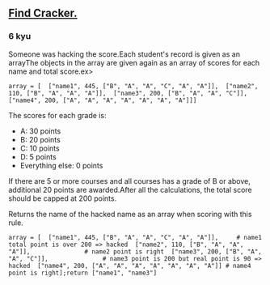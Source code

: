 <h2><a href=https://www.codewars.com/kata/59f70440bee845599c000085/train/python target="_blank">Find  Cracker.</a></h2><h3>6 kyu</h3><p>Someone was hacking the score.Each student's record is given as an arrayThe objects in the array are given again as an array of scores for each name and total score.ex&gt;</p><pre style="display: none;"><code class="language-javascript"><span class="cm-keyword">var</span> <span class="cm-def">array</span> <span class="cm-operator">=</span> [  [<span class="cm-string">"name1"</span>, <span class="cm-number">445</span>, [<span class="cm-string">"B"</span>, <span class="cm-string">"A"</span>, <span class="cm-string">"A"</span>, <span class="cm-string">"C"</span>, <span class="cm-string">"A"</span>, <span class="cm-string">"A"</span>]],  [<span class="cm-string">"name2"</span>, <span class="cm-number">110</span>, [<span class="cm-string">"B"</span>, <span class="cm-string">"A"</span>, <span class="cm-string">"A"</span>, <span class="cm-string">"A"</span>]],  [<span class="cm-string">"name3"</span>, <span class="cm-number">200</span>, [<span class="cm-string">"B"</span>, <span class="cm-string">"A"</span>, <span class="cm-string">"A"</span>, <span class="cm-string">"C"</span>]],  [<span class="cm-string">"name4"</span>, <span class="cm-number">200</span>, [<span class="cm-string">"A"</span>, <span class="cm-string">"A"</span>, <span class="cm-string">"A"</span>, <span class="cm-string">"A"</span>, <span class="cm-string">"A"</span>, <span class="cm-string">"A"</span>, <span class="cm-string">"A"</span>]]];</code></pre><pre><code class="language-python"><span class="cm-variable">array</span> <span class="cm-operator">=</span> [  [<span class="cm-string">"name1"</span>, <span class="cm-number">445</span>, [<span class="cm-string">"B"</span>, <span class="cm-string">"A"</span>, <span class="cm-string">"A"</span>, <span class="cm-string">"C"</span>, <span class="cm-string">"A"</span>, <span class="cm-string">"A"</span>]],  [<span class="cm-string">"name2"</span>, <span class="cm-number">110</span>, [<span class="cm-string">"B"</span>, <span class="cm-string">"A"</span>, <span class="cm-string">"A"</span>, <span class="cm-string">"A"</span>]],  [<span class="cm-string">"name3"</span>, <span class="cm-number">200</span>, [<span class="cm-string">"B"</span>, <span class="cm-string">"A"</span>, <span class="cm-string">"A"</span>, <span class="cm-string">"C"</span>]],  [<span class="cm-string">"name4"</span>, <span class="cm-number">200</span>, [<span class="cm-string">"A"</span>, <span class="cm-string">"A"</span>, <span class="cm-string">"A"</span>, <span class="cm-string">"A"</span>, <span class="cm-string">"A"</span>, <span class="cm-string">"A"</span>, <span class="cm-string">"A"</span>]]]</code></pre><p>The scores for each grade is:</p><ul><li>A: 30 points</li><li>B: 20 points</li><li>C: 10 points</li><li>D: 5 points</li><li>Everything else: 0 points</li></ul><p>If there are 5 or more courses and all courses has a grade of B or above, additional 20 points are awarded.After all the calculations, the total score should be capped at 200 points.</p><p>Returns the name of the hacked name as an array when scoring with this rule. </p><pre style="display: none;"><code class="language-javascript"><span class="cm-keyword">var</span> <span class="cm-def">array</span> <span class="cm-operator">=</span> [  [<span class="cm-string">"name1"</span>, <span class="cm-number">445</span>, [<span class="cm-string">"B"</span>, <span class="cm-string">"A"</span>, <span class="cm-string">"A"</span>, <span class="cm-string">"C"</span>, <span class="cm-string">"A"</span>, <span class="cm-string">"A"</span>]],     <span class="cm-comment">// name1 total point is over 200 =&gt; hacked</span>  [<span class="cm-string">"name2"</span>, <span class="cm-number">110</span>, [<span class="cm-string">"B"</span>, <span class="cm-string">"A"</span>, <span class="cm-string">"A"</span>, <span class="cm-string">"A"</span>]],               <span class="cm-comment">// name2 point is right</span>  [<span class="cm-string">"name3"</span>, <span class="cm-number">200</span>, [<span class="cm-string">"B"</span>, <span class="cm-string">"A"</span>, <span class="cm-string">"A"</span>, <span class="cm-string">"C"</span>]],               <span class="cm-comment">// name3 point is 200 but real point is 90 =&gt; hacked</span>  ,  [<span class="cm-string">"name4"</span>, <span class="cm-number">200</span>, [<span class="cm-string">"A"</span>, <span class="cm-string">"A"</span>, <span class="cm-string">"A"</span>, <span class="cm-string">"A"</span>, <span class="cm-string">"A"</span>, <span class="cm-string">"A"</span>, <span class="cm-string">"A"</span>]] <span class="cm-comment">// name4 point is right</span>];<span class="cm-keyword">return</span> [<span class="cm-string">"name1"</span>, <span class="cm-string">"name3"</span>];</code></pre><pre><code class="language-python"><span class="cm-variable">array</span> <span class="cm-operator">=</span> [  [<span class="cm-string">"name1"</span>, <span class="cm-number">445</span>, [<span class="cm-string">"B"</span>, <span class="cm-string">"A"</span>, <span class="cm-string">"A"</span>, <span class="cm-string">"C"</span>, <span class="cm-string">"A"</span>, <span class="cm-string">"A"</span>]],     <span class="cm-comment"># name1 total point is over 200 =&gt; hacked</span>  [<span class="cm-string">"name2"</span>, <span class="cm-number">110</span>, [<span class="cm-string">"B"</span>, <span class="cm-string">"A"</span>, <span class="cm-string">"A"</span>, <span class="cm-string">"A"</span>]],               <span class="cm-comment"># name2 point is right</span>  [<span class="cm-string">"name3"</span>, <span class="cm-number">200</span>, [<span class="cm-string">"B"</span>, <span class="cm-string">"A"</span>, <span class="cm-string">"A"</span>, <span class="cm-string">"C"</span>]],               <span class="cm-comment"># name3 point is 200 but real point is 90 =&gt; hacked</span>  [<span class="cm-string">"name4"</span>, <span class="cm-number">200</span>, [<span class="cm-string">"A"</span>, <span class="cm-string">"A"</span>, <span class="cm-string">"A"</span>, <span class="cm-string">"A"</span>, <span class="cm-string">"A"</span>, <span class="cm-string">"A"</span>, <span class="cm-string">"A"</span>]] <span class="cm-comment"># name4 point is right</span>];<span class="cm-keyword">return</span> [<span class="cm-string">"name1"</span>, <span class="cm-string">"name3"</span>]</code></pre>